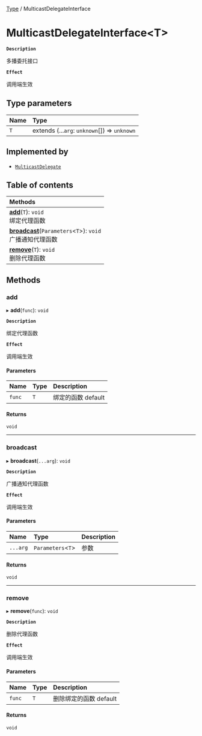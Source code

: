 [Type](../modules/Type.Type.md) / MulticastDelegateInterface

# MulticastDelegateInterface<T\> <Badge type="tip" text="Interface" />

**`Description`**

多播委托接口

**`Effect`**

调用端生效

## Type parameters

| Name | Type |
| :------ | :------ |
| `T` | extends (...`arg`: `unknown`[]) => `unknown` |

## Implemented by

- [`MulticastDelegate`](../classes/Type.Type.MulticastDelegate.md)

## Table of contents

| Methods |
| :-----|
| **[add](Type.Type.MulticastDelegateInterface.md#add)**(`T`): `void` <br> 绑定代理函数|
| **[broadcast](Type.Type.MulticastDelegateInterface.md#broadcast)**(`Parameters`<`T`\>): `void` <br> 广播通知代理函数|
| **[remove](Type.Type.MulticastDelegateInterface.md#remove)**(`T`): `void` <br> 删除代理函数|

## Methods

### add

▸ **add**(`func`): `void`

**`Description`**

绑定代理函数

**`Effect`**

调用端生效

#### Parameters

| Name | Type | Description |
| :------ | :------ | :------ |
| `func` | `T` |  绑定的函数 default |

#### Returns

`void`

___

### broadcast

▸ **broadcast**(`...arg`): `void`

**`Description`**

广播通知代理函数

**`Effect`**

调用端生效

#### Parameters

| Name | Type | Description |
| :------ | :------ | :------ |
| `...arg` | `Parameters`<`T`\> |  参数 |

#### Returns

`void`

___

### remove

▸ **remove**(`func`): `void`

**`Description`**

删除代理函数

**`Effect`**

调用端生效

#### Parameters

| Name | Type | Description |
| :------ | :------ | :------ |
| `func` | `T` |  删除绑定的函数 default |

#### Returns

`void`
